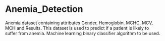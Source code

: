 # Anemia_Detection

Anemia dataset containing attributes Gender, Hemoglobin, MCHC, MCV, MCH and Results. This dataset is used to predict if a patient is likely to suffer from anemia. Machine learning binary classifier algorithm to be used.
